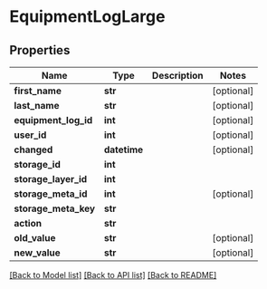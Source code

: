 # EquipmentLogLarge

## Properties
Name | Type | Description | Notes
------------ | ------------- | ------------- | -------------
**first_name** | **str** |  | [optional] 
**last_name** | **str** |  | [optional] 
**equipment_log_id** | **int** |  | [optional] 
**user_id** | **int** |  | [optional] 
**changed** | **datetime** |  | [optional] 
**storage_id** | **int** |  | 
**storage_layer_id** | **int** |  | 
**storage_meta_id** | **int** |  | [optional] 
**storage_meta_key** | **str** |  | 
**action** | **str** |  | 
**old_value** | **str** |  | [optional] 
**new_value** | **str** |  | [optional] 

[[Back to Model list]](../README.md#documentation-for-models) [[Back to API list]](../README.md#documentation-for-api-endpoints) [[Back to README]](../README.md)


